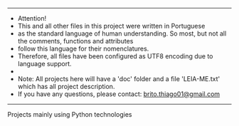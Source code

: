 ***
* Attention!
* This and all other files in this project were written in Portuguese
* as the standard language of human understanding. So most, but not all the comments, functions and attributes
* follow this language for their nomenclatures.
* Therefore, all files have been configured as UTF8 encoding due to language support.
*
* Note: All projects here will have a 'doc' folder and a file 'LEIA-ME.txt' which has all project description. 
* If you have any questions, please contact: brito.thiago01@gmail.com
***

Projects mainly using Python technologies